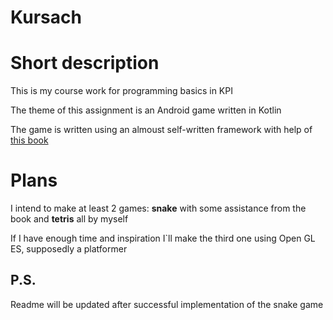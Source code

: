 # Kursach
<h1> Short description</h1>

This is my course work for programming basics in KPI

The theme of this assignment is an Android game written in Kotlin

The game is written using an almoust self-written framework with help of
<a href = "https://www.google.com/search?client=firefox-b-d&q=mario+zechner+beginning+android+games">this book<a/>

<h1>Plans</h1>



I intend to make at least 2 games: <b>snake</b> with some assistance from the book and <b>tetris</b> all by myself

If I have enough time and inspiration I`ll make the third one using Open GL ES, supposedly a platformer 

<h2>P.S.</h2>


Readme will be updated after successful implementation of the snake game
